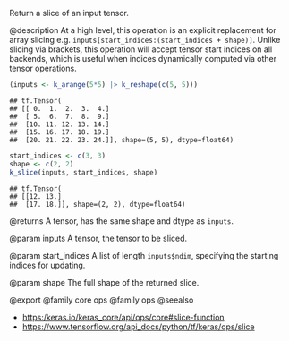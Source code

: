 Return a slice of an input tensor.

@description
At a high level, this operation is an explicit replacement for array slicing
e.g. `inputs[start_indices:(start_indices + shape)]`.
Unlike slicing via brackets, this operation will accept tensor start
indices on all backends, which is useful when indices dynamically computed
via other tensor operations.


```r
(inputs <- k_arange(5*5) |> k_reshape(c(5, 5)))
```

```
## tf.Tensor(
## [[ 0.  1.  2.  3.  4.]
##  [ 5.  6.  7.  8.  9.]
##  [10. 11. 12. 13. 14.]
##  [15. 16. 17. 18. 19.]
##  [20. 21. 22. 23. 24.]], shape=(5, 5), dtype=float64)
```

```r
start_indices <- c(3, 3)
shape <- c(2, 2)
k_slice(inputs, start_indices, shape)
```

```
## tf.Tensor(
## [[12. 13.]
##  [17. 18.]], shape=(2, 2), dtype=float64)
```

@returns
A tensor, has the same shape and dtype as `inputs`.

@param inputs
A tensor, the tensor to be sliced.

@param start_indices
A list of length `inputs$ndim`, specifying
the starting indices for updating.

@param shape
The full shape of the returned slice.

@export
@family core ops
@family ops
@seealso
+ <https:/keras.io/keras_core/api/ops/core#slice-function>
+ <https://www.tensorflow.org/api_docs/python/tf/keras/ops/slice>

